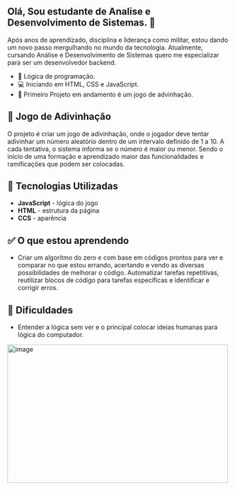 ## Olá, Sou estudante de Analise e Desenvolvimento de Sistemas. 👋
Após anos de aprendizado, disciplina e liderança como militar, estou dando um novo passo mergulhando no mundo da tecnologia. Atualmente, cursando Análise e Desenvolvimento de Sistemas quero me especializar para ser um desenvolvedor backend.

- :page_with_curl:  Lógica de programação.
- :computer: Iniciando em HTML, CSS e JavaScript.
- 🧠  Primeiro Projeto em andamento é um jogo de advinhação.
 ## 🎯 Jogo de Adivinhação
O projeto é criar um jogo de adivinhação, onde o jogador deve tentar adivinhar um número aleatório dentro de um intervalo definido de 1 a 10. A cada tentativa, o sistema informa se o número é maior ou menor. Sendo o início de uma formação e aprendizado maior das funcionalidades e ramificações que podem ser colocadas.
 ## 🔧 Tecnologias Utilizadas
- **JavaScript** - lógica do jogo
- **HTML** - estrutura da página
- **CCS** - aparência
 ## ✅ O que estou aprendendo
- Criar um algoritmo do zero e com base em códigos prontos para ver e comparar no que estou errando, acertando e vendo as diversas possibilidades de melhorar o código. Automatizar tarefas repetitivas, reutilizar blocos de código para tarefas específicas e identificar e corrigir erros.
 ## :construction: Dificuldades
- Entender a lógica sem ver e o principal colocar ideias humanas para lógica do computador.
<img width="498" height="312" alt="image" src="https://github.com/user-attachments/assets/5df0b6cf-7ff7-4842-851a-5191e5cac80b" />

